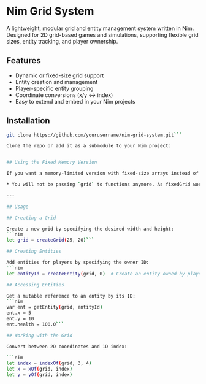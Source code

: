 # Nim Grid System

A lightweight, modular grid and entity management system written in Nim.  
Designed for 2D grid-based games and simulations, supporting flexible grid sizes, entity tracking, and player ownership.

## Features

- Dynamic or fixed-size grid support
- Entity creation and management
- Player-specific entity grouping
- Coordinate conversions (x/y ↔ index)
- Easy to extend and embed in your Nim projects

## Installation
```bash
git clone https://github.com/yourusername/nim-grid-system.git```

Clone the repo or add it as a submodule to your Nim project:


## Using the Fixed Memory Version

If you want a memory-limited version with fixed-size arrays instead of sequences, check out the fixedGrid.nim file. It provides virtually the same API but with compile-time fixed limits on grid size and entity count.

* You will not be passing `grid` to functions anymore. As fixedGrid works by mutating globals

---

## Usage

## Creating a Grid

Create a new grid by specifying the desired width and height:
```nim
let grid = createGrid(25, 20)```

## Creating Entities

Add entities for players by specifying the owner ID:
```nim
let entityId = createEntity(grid, 0)  # Create an entity owned by player 0```

## Accessing Entities

Get a mutable reference to an entity by its ID:
```nim
var ent = getEntity(grid, entityId)
ent.x = 5
ent.y = 10
ent.health = 100.0```

## Working with the Grid

Convert between 2D coordinates and 1D index:

```nim
let index = indexOf(grid, 3, 4)
let x = xOf(grid, index)
let y = yOf(grid, index)
```
